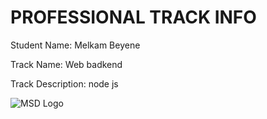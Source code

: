 # PROFESSIONAL TRACK INFO

Student Name: Melkam Beyene

Track Name: Web badkend 

Track Description: node js

![MSD Logo](assets/logo-small.png "MSD Logo") 
